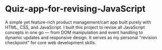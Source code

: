 # Quiz-app-for-revising-JavaScript
A simple yet feature-rich product management/cart app built purely with HTML, CSS, and JavaScript. I built this project to revise all JavaScript concepts in one go — from DOM manipulation and event handling to dynamic updates and responsive design. It serves as my personal "revision checkpoint" for core web development skills.
